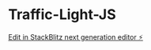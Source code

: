 # Traffic-Light-JS

[Edit in StackBlitz next generation editor ⚡️](https://stackblitz.com/~/github.com/iruchipriya/Traffic-Light-JS)